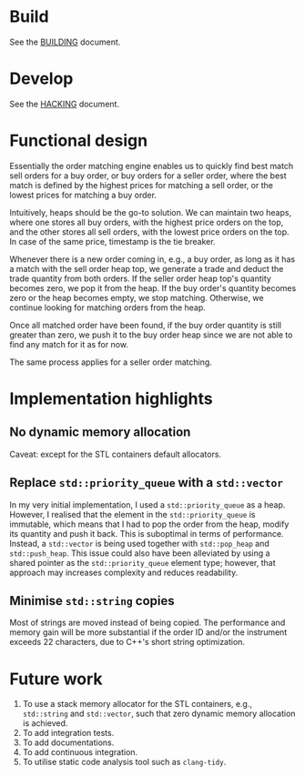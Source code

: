 # Build

See the [BUILDING](BUILDING.md) document.

# Develop

See the [HACKING](HACKING.md) document.

# Functional design
Essentially the order matching engine enables us to quickly find best match sell orders for a buy order, or buy orders for a seller order, where the best match is defined by the highest prices for matching a sell order, or the lowest prices for matching a buy order.

Intuitively, heaps should be the go-to solution. We can maintain two heaps, where one stores all buy orders, with the highest price orders on the top, and the other stores all sell orders, with the lowest price orders on the top. In case of the same price, timestamp is the tie breaker.

Whenever there is a new order coming in, e.g., a buy order, as long as it has a match with the sell order heap top, we generate a trade and deduct the trade quantity from both orders. If the seller order heap top's quantity becomes zero, we pop it from the heap. If the buy order's quantity becomes zero or the heap becomes empty, we stop matching. Otherwise, we continue looking for matching orders from the heap.

Once all matched order have been found, if the buy order quantity is still greater than zero, we push it to the buy order heap since we are not able to find any match for it as for now. 

The same process applies for a seller order matching.

# Implementation highlights
## No dynamic memory allocation
Caveat: except for the STL containers default allocators.
## Replace `std::priority_queue` with a `std::vector`
In my very initial implementation, I used a `std::priority_queue` as a heap. However, I realised that the element in the `std::priority_queue` is immutable, which means that I had to pop the order from the heap, modify its quantity and push it back. This is suboptimal in terms of performance. Instead, a `std::vector` is being used together with `std::pop_heap` and `std::push_heap`. This issue could also have been alleviated by using a shared pointer as the `std::priority_queue` element type; however, that approach may increases complexity and reduces readability.
## Minimise `std::string` copies
Most of strings are moved instead of being copied. The performance and memory gain will be more substantial if the order ID and/or the instrument exceeds 22 characters, due to C++'s short string optimization.

# Future work
1. To use a stack memory allocator for the STL containers, e.g., `std::string` and `std::vector`, such that zero dynamic memory allocation is achieved.
1. To add integration tests.
1. To add documentations.
1. To add continuous integration.
1. To utilise static code analysis tool such as `clang-tidy`.
